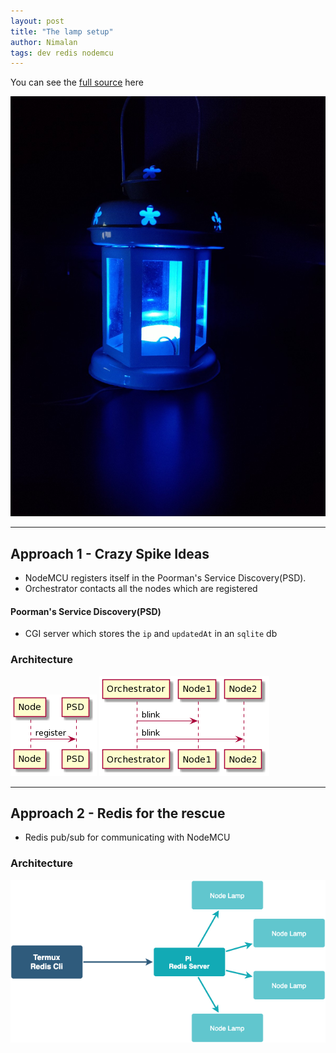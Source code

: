 ```yaml
---
layout: post
title: "The lamp setup"
author: Nimalan
tags: dev redis nodemcu
---
```


You can see the [full source](https://github.com/Mark1626/Paraphernalia/tree/master/the-lamp) here

![The Lamp](/assets/images/the-lamp.jpg)

---

## Approach 1 - Crazy Spike Ideas

- NodeMCU registers itself in the Poorman's Service Discovery(PSD).
- Orchestrator contacts all the nodes which are registered

#### Poorman's Service Discovery(PSD)

- CGI server which stores the `ip` and `updatedAt` in an `sqlite` db

### Architecture

![PSD Sequence Diagram](/assets/images/psd.png)
![Orchestrator Sequence Diagram](/assets/images/orchestrator.png)

---

## Approach 2 - Redis for the rescue

- Redis pub/sub for communicating with NodeMCU

### Architecture

![Lamp Architecture](/assets/images/redis-lamp.png)
